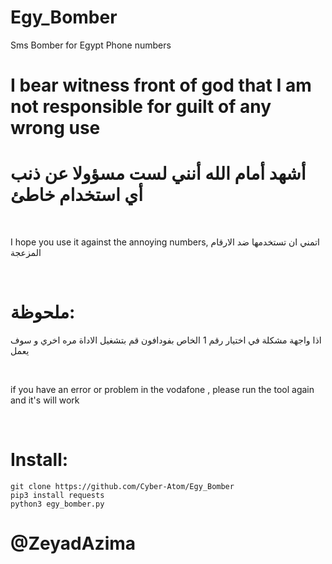 # Egy_Bomber
Sms Bomber for Egypt Phone numbers
<br>
<h1>I bear witness  front of god that I am not responsible for guilt of any wrong use</h1>
<h1>أشهد أمام الله أنني لست مسؤولا عن ذنب أي استخدام خاطئ</h1>
<br>
<p>I hope you use it against the annoying numbers,
  اتمني ان تستخدمها ضد الارقام المزعجة
  </p>
<br>
<h1>ملحوظة:</h1>
<p> اذا واجهة مشكلة في اختيار رقم 1 الخاص بفودافون قم بتشغيل الاداة مره اخري و سوف يعمل</p>
<br>
<p>if you have an error or problem in the vodafone , please run the tool again and it's will work</p>
<br>

# Install:

```
git clone https://github.com/Cyber-Atom/Egy_Bomber
pip3 install requests
python3 egy_bomber.py
```
# @ZeyadAzima
